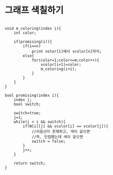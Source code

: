 # 그래프 색칠하기

<pre><code>
void m_coloring(index i){
    int color;

    if(promising(i)){
        if(i==n)
            print volor[1]에서 vcolor[n]까지;
        else{
            for(color=1;color<=m;color++){
                vcolor[i+1]=color;
                m_coloring(i+1);
            }
        }
    }
}

bool promising(index i){
    index j;
    bool switch;

    switch=true;
    j=1;
    while(j < i && switch){
        if(W[i][j] && vcolor[i] == vcolor[j]){
            //이음선이 존재하고, 색이 같으면
            //즉, 인접했는데 색이 같으면
            switch = false;
        }
        j++;
    }

    return switch;
}
</code></pre>